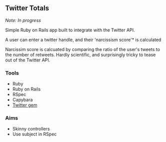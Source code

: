 ## Twitter Totals

*Note: In progress*

Simple Ruby on Rails app built to integrate with the Twitter API.

A user can enter a twitter handle, and their 'narcissism score'* is calculated

Narcissim score is calcuated by comparing the ratio of the user's tweets to the number of retweets. Hardly scientific, and surprisingly tricky to tease out of the Twitter API.


### Tools

* Ruby
* Ruby on Rails
* RSpec
* Capybara
* [Twitter gem](https://github.com/sferik/twitter)



### Aims

* Skinny controllers
* Use subject in RSpec
